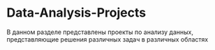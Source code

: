 # Data-Analysis-Projects
В данном разделе представлены проекты по анализу данных, представляющие решения различных задач в различных областях
